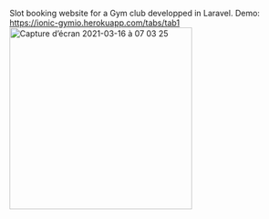 Slot booking website for a Gym club developped in Laravel. Demo: https://ionic-gymio.herokuapp.com/tabs/tab1
<img width="320" alt="Capture d’écran 2021-03-16 à 07 03 25" src="https://user-images.githubusercontent.com/61420084/111268275-5acd8200-862d-11eb-9c71-b446487fff4c.png">